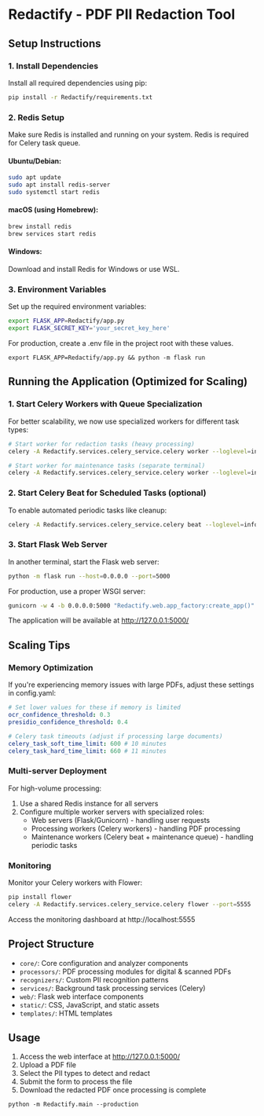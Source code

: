 # Redactify - PDF PII Redaction Tool

## Setup Instructions

### 1. Install Dependencies
Install all required dependencies using pip:
```bash
pip install -r Redactify/requirements.txt
```

### 2. Redis Setup
Make sure Redis is installed and running on your system. Redis is required for Celery task queue.

#### Ubuntu/Debian:
```bash
sudo apt update
sudo apt install redis-server
sudo systemctl start redis
```

#### macOS (using Homebrew):
```bash
brew install redis
brew services start redis
```

#### Windows:
Download and install Redis for Windows or use WSL.

### 3. Environment Variables
Set up the required environment variables:
```bash
export FLASK_APP=Redactify/app.py
export FLASK_SECRET_KEY='your_secret_key_here'
```

For production, create a .env file in the project root with these values.
```
export FLASK_APP=Redactify/app.py && python -m flask run
```
## Running the Application (Optimized for Scaling)

### 1. Start Celery Workers with Queue Specialization

For better scalability, we now use specialized workers for different task types:

```bash
# Start worker for redaction tasks (heavy processing)
celery -A Redactify.services.celery_service.celery worker --loglevel=info --concurrency=4 -Q redaction --hostname=redaction@%h

# Start worker for maintenance tasks (separate terminal)
celery -A Redactify.services.celery_service.celery worker --loglevel=info --concurrency=1 -Q maintenance --hostname=maintenance@%h
```

### 2. Start Celery Beat for Scheduled Tasks (optional)

To enable automated periodic tasks like cleanup:

```bash
celery -A Redactify.services.celery_service.celery beat --loglevel=info
```

### 3. Start Flask Web Server

In another terminal, start the Flask web server:

```bash
python -m flask run --host=0.0.0.0 --port=5000
```

For production, use a proper WSGI server:

```bash
gunicorn -w 4 -b 0.0.0.0:5000 "Redactify.web.app_factory:create_app()"
```

The application will be available at http://127.0.0.1:5000/

## Scaling Tips

### Memory Optimization

If you're experiencing memory issues with large PDFs, adjust these settings in config.yaml:

```yaml
# Set lower values for these if memory is limited
ocr_confidence_threshold: 0.3
presidio_confidence_threshold: 0.4

# Celery task timeouts (adjust if processing large documents)
celery_task_soft_time_limit: 600 # 10 minutes
celery_task_hard_time_limit: 660 # 11 minutes
```

### Multi-server Deployment

For high-volume processing:

1. Use a shared Redis instance for all servers
2. Configure multiple worker servers with specialized roles:
   - Web servers (Flask/Gunicorn) - handling user requests
   - Processing workers (Celery workers) - handling PDF processing
   - Maintenance workers (Celery beat + maintenance queue) - handling periodic tasks

### Monitoring

Monitor your Celery workers with Flower:

```bash
pip install flower
celery -A Redactify.services.celery_service.celery flower --port=5555
```

Access the monitoring dashboard at http://localhost:5555

## Project Structure

- `core/`: Core configuration and analyzer components
- `processors/`: PDF processing modules for digital & scanned PDFs
- `recognizers/`: Custom PII recognition patterns
- `services/`: Background task processing services (Celery)
- `web/`: Flask web interface components
- `static/`: CSS, JavaScript, and static assets
- `templates/`: HTML templates

## Usage

1. Access the web interface at http://127.0.0.1:5000/
2. Upload a PDF file
3. Select the PII types to detect and redact
4. Submit the form to process the file
5. Download the redacted PDF once processing is complete

```
python -m Redactify.main --production
```